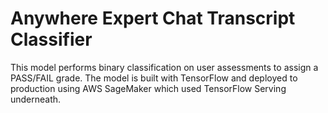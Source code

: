 # Anywhere Expert Chat Transcript Classifier

This model performs binary classification on user assessments to assign a PASS/FAIL grade. The model is built with TensorFlow and deployed to production using AWS SageMaker which used TensorFlow Serving underneath.
